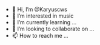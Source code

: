 - 👋 Hi, I’m @Karyuscws
- 👀 I’m interested in music
- 🌱 I’m currently learning ...
- 💞️ I’m looking to collaborate on ...
- 📫 How to reach me ...

<!---
Karyuscws/Karyuscws is a ✨ special ✨ repository because its `README.md` (this file) appears on your GitHub profile.
You can click the Preview link to take a look at your changes.
--->
